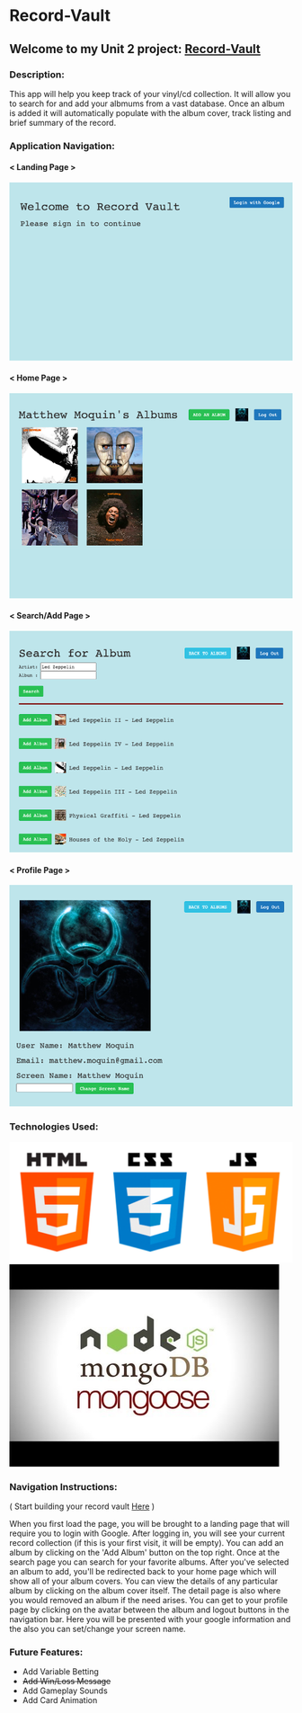 # Record-Vault
## Welcome to my Unit 2 project: [Record-Vault](https://mjm-record-vault.herokuapp.com/)

### Description:
This app will help you keep track of your vinyl/cd collection. It will allow you to search for and add your albmums from a vast database. Once an album is added it will automatically populate with the album cover, track listing and brief summary of the record.

### Application Navigation:
#### < Landing Page \>
![Login Page](assets/initial_screen.png)

#### < Home Page \>
![Home Page](assets/home_page.png)

#### < Search/Add Page \>
![Search/Add Page](assets/search_results.png)

#### < Profile Page \>
![Profile Page](assets/profile_page.png)

### Technologies Used:

![Front End](assets/html_css_js.png)
![Back End](assets/back_end.jpg)

### Navigation Instructions:

( Start building your record vault [Here](https://mjm-record-vault.herokuapp.com/) )

When you first load the page, you will be brought to a landing page that will require you to login with Google. After logging in, you will see your current record collection (if this is your first visit, it will be empty). You can add an album by clicking on the 'Add Album' button on the top right. Once at the search page you can search for your favorite albums. After you've selected an album to add, you'll be redirected back to your home page which will show all of your album covers. You can view the details of any particular album by clicking on the album cover itself. The detail page is also where you would removed an album if the need arises. You can get to your profile page by clicking on the avatar between the album and logout buttons in the navigation bar. Here you will be presented with your google information and the also you can set/change your screen name.

### Future Features:

* Add Variable Betting
* <del>Add Win/Loss Message<del>
* Add Gameplay Sounds
* Add Card Animation